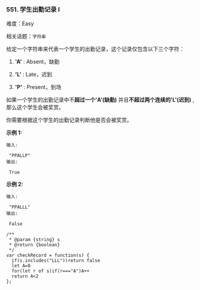 ### 551. 学生出勤记录 I

难度：Easy

相关话题：`字符串`

给定一个字符串来代表一个学生的出勤记录，这个记录仅包含以下三个字符：




1. **&#39;A&#39;**  : Absent，缺勤

2. **&#39;L&#39;**  : Late，迟到

3. **&#39;P&#39;**  : Present，到场





如果一个学生的出勤记录中不**超过一个&#39;A&#39;(缺勤)** 并且**不超过两个连续的&#39;L&#39;(迟到)** ,那么这个学生会被奖赏。



你需要根据这个学生的出勤记录判断他是否会被奖赏。



**示例 1:** 





```
输入:

 "PPALLP"
输出:

 True

```


**示例 2:** 





```
输入:

 "PPALLL"
输出:

 False

```



```
/**
 * @param {string} s
 * @return {boolean}
 */
var checkRecord = function(s) {
  if(s.includes("LLL"))return false
  let A=0
  for(let r of s)if(r==="A")A++
  return A<2
};



```

